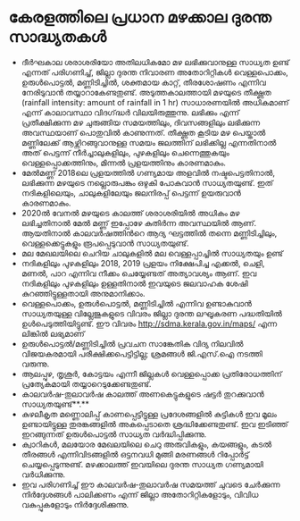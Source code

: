 # കേരളത്തിലെ പ്രധാന മഴക്കാല ദുരന്ത സാദ്ധ്യതകള്‍

*  ദീര്‍ഘകാല ശരാശരിയോ അതിലധികമോ മഴ ലഭിക്കുവാനുള്ള സാധ്യത ഉണ്ട് എന്നത് പരിഗണിച്ച്, ജില്ലാ ദുരന്ത നിവാരണ അതോറിറ്റികള്‍ വെള്ളപൊക്കം, ഉരുള്‍പൊട്ടല്‍, മണ്ണിടിച്ചില്‍, ശക്തമായ കാറ്റ്, തീരശോഷണം എന്നിവ നേരിടുവാന്‍ തയ്യാറാകേണ്ടതുണ്ട്. അടുത്തകാലത്തായി മഴയുടെ തീക്ഷ്ണത \(rainfall intensity: amount of rainfall in 1 hr\) സാധാരണയില്‍ അധികമാണ് എന്ന് കാലാവസ്ഥാ വിദഗ്‌ദ്ധര്‍ വിലയിരുത്തുന്നു. ലഭിക്കും എന്ന് പ്രതീക്ഷിക്കുന്ന മഴ ചുരുങ്ങിയ സമയത്തിലും, ദിവസങ്ങളിലും ലഭിക്കുന്ന അവസ്ഥയാണ് പൊതുവില്‍ കാണുന്നത്. തീക്ഷ്ണത കൂടിയ മഴ പെയ്താല്‍ മണ്ണിലേക്ക് ആഴ്ന്നിറങ്ങുവാനുള്ള സമയം ജലത്തിന് ലഭിക്കില്ല എന്നതിനാല്‍ അത് പെട്ടന്ന് നീര്‍ച്ചാലുകളിലും, പുഴകളിലും ചെന്നെത്തുകയും വെള്ളപ്പൊക്കത്തിനും, മിന്നല്‍ പ്രളയത്തിനും കാരണമാകും.
*  മേല്‍മണ്ണ് 2018ലെ പ്രളയത്തില്‍ ഗണ്യമായ അളവില്‍ നഷ്ടപെട്ടതിനാല്‍, ലഭിക്കുന്ന മഴയുടെ നല്ലൊരുപങ്കും ഒഴുകി പോകുവാന്‍ സാധ്യതയുണ്ട്. ഇത് നദികളിലെയും, ചാലുകളിലേയും ജലനിരപ്പ് പെട്ടന്ന് ഉയരുവാന്‍ കാരണമാകും.
*  2020ല്‍ വേനല്‍ മഴയുടെ കാലത്ത് ശരാശരിയില്‍ അധികം മഴ ലഭിച്ചതിനാല്‍ മേല്‍ മണ്ണ് ഇപ്പോഴേ കുതിര്‍ന്ന അവസ്ഥയില്‍ ആണ്. ആയതിനാല്‍ കാലവര്‍ഷത്തിന്‍റെ ആദ്യ ഘട്ടത്തില്‍ തന്നെ മണ്ണിടിച്ചിലും, വെള്ളക്കെട്ടുകളും രൂപപ്പെടുവാന്‍ സാധ്യതയുണ്ട്.
*  മല മേഖലയിലെ ചെറിയ ചാലുകളില്‍ മല വെള്ളപ്പാച്ചില്‍ സാധ്യതയും ഉണ്ട്
*  നദികളിലും പുഴകളിലും 2018, 2019 പ്രളയം നിക്ഷേപിച്ച എക്കല്‍, ചെളി, മണല്‍, പാറ എന്നിവ നീക്കം ചെയ്യേണ്ടത് അത്യാവശ്യം ആണ്. ഇവ നദികളിലും പുഴകളിലും ഉള്ളതിനാല്‍ ഇവയുടെ ജലവാഹക ശേഷി കുറഞ്ഞിട്ടുള്ളതായി അനുമാനിക്കാം.
*  വെള്ളപൊക്കം, ഉരുള്‍പൊട്ടല്‍, മണ്ണിടിച്ചില്‍ എന്നിവ ഉണ്ടാകുവാന്‍ സാധ്യതയുള്ള വില്ലേജുകളുടെ വിവരം ജില്ലാ ദുരന്ത ലഘൂകരണ പദ്ധതിയില്‍ ഉള്‍പെടുത്തിയിട്ടുണ്ട്. ഈ വിവരം http://sdma.kerala.gov.in/maps/ എന്ന ലിങ്കില്‍ ലഭ്യമാണ്
*  ഉരുള്‍പൊട്ടല്‍/മണ്ണിടിച്ചില്‍ പ്രവചന സാങ്കേതിക വിദ്യ നിലവില്‍ വിജയകരമായി പരീക്ഷിക്കപെട്ടിട്ടില്ല; ശ്രമങ്ങള്‍ ജി.എസ്.ഐ നടത്തി വരുന്നു.
*  ആലപ്പുഴ, തൃശൂര്‍, കോട്ടയം എന്നീ ജില്ലകള്‍ വെള്ളപ്പൊക്ക പ്രതിരോധത്തിന് പ്രത്യേകമായി തയ്യാറെടുക്കേണ്ടതുണ്ട്.
*  കാലവര്‍ഷ-തുലാവര്‍ഷ കാലത്ത് അണകെട്ടുകളുടെ ഷട്ടര്‍ തുറക്കുവാന്‍ സാധ്യതയുണ്ട്**.**
*  കുഴലീകൃത മണ്ണൊലിപ്പ് കാണപ്പെട്ടിട്ടുള്ള പ്രദേശങ്ങളില്‍ കുട്ടികള്‍ ഇവ മൂലം ഉണ്ടായിട്ടുള്ള തുരങ്കങ്ങളില്‍ അകപ്പെടാതെ ശ്രദ്ധിക്കേണ്ടതുണ്ട്. ഇവ ഇടിഞ്ഞ് ഇറങ്ങുന്നത് ഉരുള്‍പൊട്ടല്‍ സാധ്യത വര്‍ദ്ധിപ്പിക്കുന്നു.
*  ക്വാറികള്‍, മലയോര മേഖലയിലെ ചെറു അരുവികളും, കയങ്ങളും, കടല്‍ തീരങ്ങള്‍ എന്നിവിടങ്ങളില്‍ ഒട്ടനവധി മുങ്ങി മരണങ്ങള്‍ റിപ്പോര്‍ട്ട്‌ ചെയ്യപ്പെടുന്നുണ്ട്. മഴക്കാലത്ത് ഇവയിലെ ദുരന്ത സാധ്യത ഗണ്യമായി വര്‍ധിക്കുന്നു.
*  ഇവ പരിഗണിച്ച് ഈ കാലവര്‍ഷ-തുലാവര്‍ഷ സമയത്ത് ചുവടെ ചേര്‍ക്കുന്ന നിര്‍ദ്ദേശങ്ങള്‍ പാലിക്കണം എന്ന് ജില്ലാ അതോറിറ്റികളോടും, വിവിധ വകുപ്പുകളോടും നിര്‍ദ്ദേശിക്കുന്നു.

 

